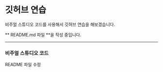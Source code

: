 # 깃허브 연습

비주얼 스튜디오 코드를 사용해서 깃허브 연습을 해보겠습니다.

** README.md 파일 **을 작성 중입니다.

--------------

### 비주얼 스튜디오 코드

README 파일 수정